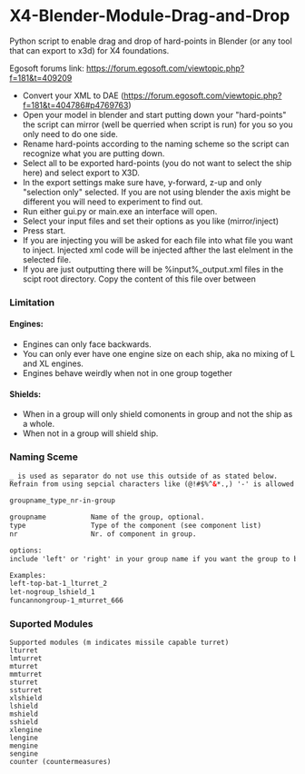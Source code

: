 # X4-Blender-Module-Drag-and-Drop

Python script to enable drag and drop of hard-points in Blender (or any tool that can export to x3d) for X4 foundations.

Egosoft forums link: https://forum.egosoft.com/viewtopic.php?f=181&t=409209

  - Convert your XML to DAE (https://forum.egosoft.com/viewtopic.php?f=181&t=404786#p4769763)
  - Open your model in blender and start putting down your "hard-points" the script can mirror (well be querried when script is run) for you so you only need to do one side.
  - Rename hard-points according to the naming scheme so the script can recognize what you are putting down.
  - Select all to be exported hard-points (you do not want to select the ship here) and select export to X3D.
  - In the export settings make sure have, y-forward, z-up and only "selection only" selected. If you are not using blender the axis might be different you will need to experiment to find out.
  - Run either gui.py or main.exe an interface will open.
  - Select your input files and set their options as you like (mirror/inject)
  - Press start.
  - If you are injecting you will be asked for each file into what file you want to inject. Injected xml code will be injected afther the last <connection></connection> elelment in the selected file.
  - If you are just outputting there will be %input%_output.xml files in the scipt root directory. Copy the content of this file over between <connections></connections> 

### Limitation
#### Engines:
  - Engines can only face backwards.
  - You can only ever have one engine size on each ship, aka no mixing of L and XL engines.
  - Engines behave weirdly when not in one group together
 
#### Shields:

  - When in a group will only shield comonents in group and not the ship as a whole.
  - When not in a group will shield ship.

### Naming Sceme
```XML
_ is used as separator do not use this outside of as stated below.
Refrain from using sepcial characters like (@!#$%^&*.,) '-' is allowed.

groupname_type_nr-in-group

groupname			Name of the group, optional.
type				Type of the component (see component list)
nr					Nr. of component in group.

options:
include 'left' or 'right' in your group name if you want the group to be mirrored.

Examples:
left-top-bat-1_lturret_2
let-nogroup_lshield_1
funcannongroup-1_mturret_666
```
### Suported Modules

```
Supported modules (m indicates missile capable turret)
lturret
lmturret	
mturret
mmturret
sturret
ssturret
xlshield
lshield
mshield
sshield
xlengine
lengine
mengine
sengine
counter (countermeasures)
```

